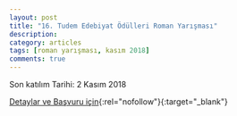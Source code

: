 ```yaml
---
layout: post
title: "16. Tudem Edebiyat Ödülleri Roman Yarışması"
description: 
category: articles
tags: [roman yarışması, kasım 2018]
comments: true
---
```


Son katılım Tarihi: 2 Kasım 2018

[Detaylar ve Başvuru için](https://www.tudem.com/tudem-edebiyat-odulleri/1020/2018-roman_yarismasi.aspx?utm_source=edebiyatyarismalari.com&utm_medium=affiliate&utm_campaign=cpc){:rel="nofollow"}{:target="_blank"}